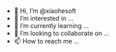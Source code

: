 - 👋 Hi, I’m @xiaohesoft
- 👀 I’m interested in ...
- 🌱 I’m currently learning ...
- 💞️ I’m looking to collaborate on ...
- 📫 How to reach me ...

<!---
xiaohesoft/xiaohesoft is a ✨ special ✨ repository because its `README.md` (this file) appears on your GitHub profile.
You can click the Preview link to take a look at your changes.
--->
